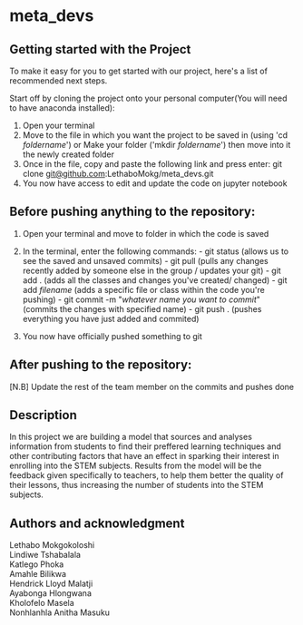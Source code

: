 # meta_devs

## Getting started with the Project

To make it easy for you to get started with our project, here's a list of recommended next steps.

Start off by cloning the project onto your personal computer(You will need to have anaconda installed):
1. Open your terminal
2. Move to the file in which you want the project to be saved in (using 'cd _foldername_')
or Make your folder ('mkdir _foldername_') then move into it the newly created folder
3. Once in the file, copy and paste the following link and press enter:
git clone git@github.com:LethaboMokg/meta_devs.git
4. You now have access to edit and update the code on jupyter notebook

## Before pushing anything to the repository:
1. Open your terminal and move to folder in which the code is saved
2. In the terminal, enter the following commands:
		- git status
			(allows us to see the saved and unsaved commits)
		- git pull
			(pulls any changes recently added by someone else in the group / updates your git)
		- git add .
			(adds all the classes and changes you've created/ changed)
		- git add _filename_
			(adds a specific file or class within the code you're pushing)
		- git commit -m "_whatever name you want to commit_"
			(commits the changes with specified name)
		- git push .
			(pushes everything you have just added and commited)
			  
4. You now have officially pushed something to git

## After pushing to the repository:
[N.B] Update the rest of the team member on the commits and pushes done

## Description
In this project we are building a model that sources and analyses information from students to find their preffered learning techniques and other contributing factors that have an effect in sparking their interest in enrolling into the STEM subjects. Results from the model will be the feedback given specifically to teachers, to help them better the quality of their lessons, thus increasing the number of students into the STEM subjects.

## Authors and acknowledgment
Lethabo Mokgokoloshi<br>
Lindiwe Tshabalala<br>
Katlego Phoka<br>
Amahle Bilikwa<br>
Hendrick Lloyd Malatji<br>
Ayabonga Hlongwana<br>
Kholofelo Masela<br>
Nonhlanhla Anitha Masuku

